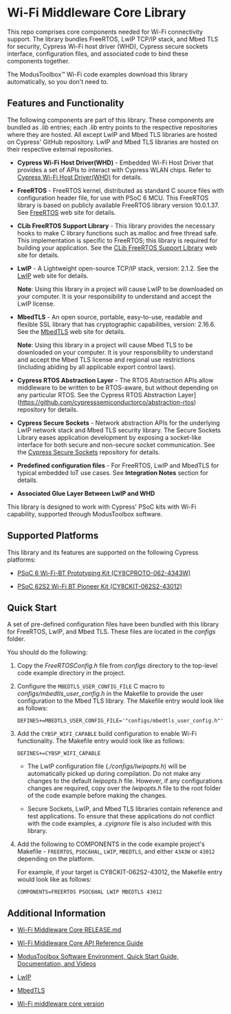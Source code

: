 # Wi-Fi Middleware Core Library
This repo comprises core components needed for Wi-Fi connectivity support. The library bundles FreeRTOS, LwIP TCP/IP stack, and Mbed TLS for security, Cypress Wi-Fi host driver (WHD), Cypress secure sockets interface, configuration files, and associated code to bind these components together.

The ModusToolbox™ Wi-Fi code examples download this library automatically, so you don't need to.

## Features and Functionality
The following components are part of this library. These components are bundled as *.lib* entries; each *.lib* entry points to the respective repositories where they are hosted. All except LwIP and Mbed TLS libraries are hosted on Cypress' GitHub repository. LwIP and Mbed TLS libraries are hosted on their respective external repositories.

- **Cypress Wi-Fi Host Driver(WHD)** - Embedded Wi-Fi Host Driver that provides a set of APIs to interact with Cypress WLAN chips. Refer to [Cypress Wi-Fi Host Driver(WHD)](https://github.com/cypresssemiconductorco/wifi-host-driver) for details.

- **FreeRTOS** - FreeRTOS kernel, distributed as standard C source files with configuration header file, for use with PSoC 6 MCU. This FreeRTOS library is based on publicly available FreeRTOS library version 10.0.1.37. See [FreeRTOS](https://github.com/cypresssemiconductorco/freertos) web site for details.

- **CLib FreeRTOS Support Library** - This library provides the necessary hooks to make C library functions such as malloc and free thread safe. This implementation is specific to FreeRTOS; this library is required for building your application. See the [CLib FreeRTOS Support Library](https://github.com/cypresssemiconductorco/clib-support) web site for details.

- **LwIP** - A Lightweight open-source TCP/IP stack, version: 2.1.2. See the [LwIP](https://savannah.nongnu.org/projects/lwip/) web site for details.

   **Note**: Using this library in a project will cause LwIP to be downloaded on your computer. It is your responsibility to understand and accept the LwIP license.

- **MbedTLS** - An open source, portable, easy-to-use, readable and flexible SSL library that has cryptographic capabilities, version: 2.16.6. See the [MbedTLS](https://tls.mbed.org/) web site for details.

   **Note**: Using this library in a project will cause Mbed TLS to be downloaded on your computer. It is your responsibility to understand and accept the Mbed TLS license and regional use restrictions (including abiding by all applicable export control laws).

- **Cypress RTOS Abstraction Layer** - The RTOS Abstraction APIs allow middleware to be written to be RTOS-aware, but without depending on any particular RTOS. See the Cypress RTOS Abstraction Layer](https://github.com/cypresssemiconductorco/abstraction-rtos) repository for details.

- **Cypress Secure Sockets** - Network abstraction APIs for the underlying LwIP network stack and Mbed TLS security library. The Secure Sockets Library eases application development by exposing a socket-like interface for both secure and non-secure socket communication. See the [Cypress Secure Sockets](https://github.com/cypresssemiconductorco/secure-sockets) repository for details.

- **Predefined configuration files** - For FreeRTOS, LwIP and MbedTLS for typical embedded IoT use cases. See **Integration Notes** section for details.

- **Associated Glue Layer Between LwIP and WHD**

This library is designed to work with Cypress' PSoC kits with Wi-Fi capability, supported through ModusToolbox software. 

## Supported Platforms
This library and its features are supported on the following Cypress platforms:

- [PSoC 6 Wi-Fi-BT Prototyping Kit (CY8CPROTO-062-4343W)](https://www.cypress.com/documentation/development-kitsboards/psoc-6-wi-fi-bt-prototyping-kit-cy8cproto-062-4343w)

- [PSoC 62S2 Wi-Fi BT Pioneer Kit (CY8CKIT-062S2-43012)](https://www.cypress.com/documentation/development-kitsboards/psoc-62s2-wi-fi-bt-pioneer-kit-cy8ckit-062s2-43012)

## Quick Start
A set of pre-defined configuration files have been bundled with this library for FreeRTOS, LwIP, and Mbed TLS. These files are located in the *configs* folder. 

You should do the following: 

1. Copy the *FreeRTOSConfig.h* file from *configs* directory to the top-level code example directory in the project.

2. Configure the `MBEDTLS_USER_CONFIG_FILE` C macro to *configs/mbedtls_user_config.h* in the Makefile to provide the user configuration to the Mbed TLS library. The Makefile entry would look like as follows:

   ```
   DEFINES+=MBEDTLS_USER_CONFIG_FILE='"configs/mbedtls_user_config.h"'
   ```
3. Add the `CYBSP_WIFI_CAPABLE` build configuration to enable Wi-Fi functionality. The Makefile entry would look like as follows:

   ```
   DEFINES+=CYBSP_WIFI_CAPABLE
   ```
   - The LwIP configuration file (*./configs/lwipopts.h*) will be automatically picked up during compilation. Do not make any changes to the default *lwipopts.h* file. However, if any configurations changes are required, copy over the *lwipopts.h* file to the root folder of the code example before making the changes.

   - Secure Sockets, LwIP, and Mbed TLS libraries contain reference and test applications. To ensure that these applications do not conflict with the code examples, a *.cyignore* file is also included with this library.

4. Add the following to COMPONENTS in the code example project's Makefile - `FREERTOS`, `PSOC6HAL`, `LWIP`, `MBEDTLS`, and either `4343W` or `43012` depending on the platform. 

   For example, if your target is CY8CKIT-062S2-43012, the Makefile entry would look like as follows:

   ```
   COMPONENTS=FREERTOS PSOC6HAL LWIP MBEDTLS 43012
   ```

## Additional Information
* [Wi-Fi Middleware Core RELEASE.md](./RELEASE.md)

* [Wi-Fi Middleware Core API Reference Guide](https://cypresssemiconductorco.github.io/wifi-mw-core/api_reference_manual/html/index.html)

* [ModusToolbox Software Environment, Quick Start Guide, Documentation, and Videos](https://www.cypress.com/products/modustoolbox-software-environment)

* [LwIP](https://savannah.nongnu.org/projects/lwip/)

* [MbedTLS](https://tls.mbed.org/)

* [Wi-Fi middleware core version](./version.txt)
